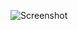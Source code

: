 ![Screenshot](https://raw.githubusercontent.com/Cryakl/Ultimate-RAT-Collection/refs/heads/main/HiBRat/Screenshot.png)
